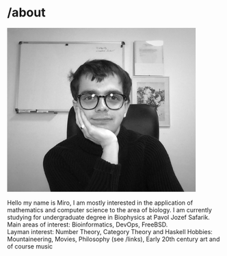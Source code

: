 # /about


<img src="https://raw.githubusercontent.com/miroslavkurka/miroslavkurka.github.io/master/profilepic.png" alt="Miro Kurka 2021" width="440.55" height="383.35">



Hello my name is Miro, I am mostly interested in the application of mathematics and computer science to the area of biology.
I am currently studying for undergraduate degree in Biophysics at Pavol Jozef Safarik.<br/>
Main areas of interest: Bioinformatics, DevOps, FreeBSD.<br/>
Layman interest: Number Theory, Category Theory and Haskell 
Hobbies: Mountaineering, Movies, Philosophy (see /links), Early 20th century art and of course music

